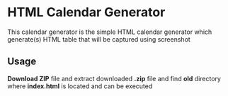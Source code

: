 # HTML Calendar Generator
This calendar generator is the simple HTML calendar generator which generate(s) HTML table that will be captured using screenshot
## Usage
**Download ZIP** file and extract downloaded **.zip** file and find **old** directory where **index.html** is located and can be executed
